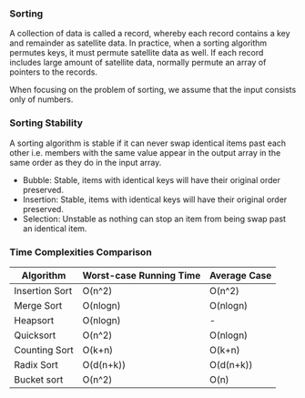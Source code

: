 ### Sorting

A collection of data is called a record, whereby each record contains a key and remainder as satellite data. In practice, when a sorting algorithm permutes keys, it must permute satellite data as well. If each record includes large amount of satellite data, normally permute an array of pointers to the records.

When focusing on the problem of sorting, we assume that the input consists only of numbers.

### Sorting Stability

A sorting algorithm is stable if it can never swap identical items past each other i.e. members with the same value appear in the output array in the same order as they do in the input array. 

- Bubble: Stable, items with identical keys will have their original order preserved.
- Insertion: Stable, items with identical keys will have their original order preserved.
- Selection: Unstable as nothing can stop an item from being swap past an identical item.

### Time Complexities Comparison

| Algorithm      | Worst-case Running Time | Average Case |
| -------------- | ----------------------- | ------------ |
| Insertion Sort | O(n^2)                  | O(n^2)       |
| Merge Sort     | O(nlogn)                | O(nlogn)     |
| Heapsort       | O(nlogn)                | -            |
| Quicksort      | O(n^2)                  | O(nlogn)     |
| Counting Sort  | O(k+n)                  | O(k+n)       |
| Radix Sort     | O(d(n+k))               | O(d(n+k))    |
| Bucket sort    | O(n^2)                  | O(n)         |
